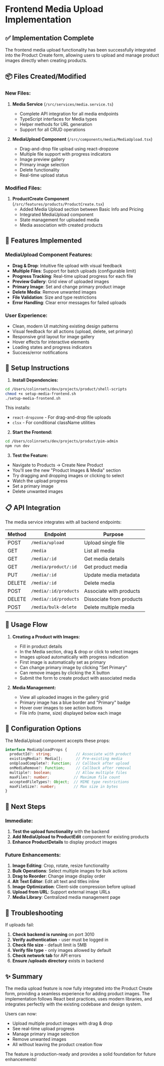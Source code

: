 # Frontend Media Upload Implementation

## ✅ Implementation Complete

The frontend media upload functionality has been successfully integrated into the Product Create form, allowing users to upload and manage product images directly when creating products.

## 📦 Files Created/Modified

### New Files:
1. **Media Service** (`/src/services/media.service.ts`)
   - Complete API integration for all media endpoints
   - TypeScript interfaces for Media types
   - Helper methods for URL generation
   - Support for all CRUD operations

2. **MediaUpload Component** (`/src/components/media/MediaUpload.tsx`)
   - Drag-and-drop file upload using react-dropzone
   - Multiple file support with progress indicators
   - Image preview gallery
   - Primary image selection
   - Delete functionality
   - Real-time upload status

### Modified Files:
1. **ProductCreate Component** (`/src/features/products/ProductCreate.tsx`)
   - Added Media Upload section between Basic Info and Pricing
   - Integrated MediaUpload component
   - State management for uploaded media
   - Media association with created products

## 🎨 Features Implemented

### MediaUpload Component Features:
- **Drag & Drop**: Intuitive file upload with visual feedback
- **Multiple Files**: Support for batch uploads (configurable limit)
- **Progress Tracking**: Real-time upload progress for each file
- **Preview Gallery**: Grid view of uploaded images
- **Primary Image**: Set and change primary product image
- **Delete Media**: Remove unwanted images
- **File Validation**: Size and type restrictions
- **Error Handling**: Clear error messages for failed uploads

### User Experience:
- Clean, modern UI matching existing design patterns
- Visual feedback for all actions (upload, delete, set primary)
- Responsive grid layout for image gallery
- Hover effects for interactive elements
- Loading states and progress indicators
- Success/error notifications

## 🚀 Setup Instructions

1. **Install Dependencies:**
```bash
cd /Users/colinroets/dev/projects/product/shell-scripts
chmod +x setup-media-frontend.sh
./setup-media-frontend.sh
```

This installs:
- `react-dropzone` - For drag-and-drop file uploads
- `clsx` - For conditional className utilities

2. **Start the Frontend:**
```bash
cd /Users/colinroets/dev/projects/product/pim-admin
npm run dev
```

3. **Test the Feature:**
- Navigate to Products → Create New Product
- You'll see the new "Product Images & Media" section
- Try dragging and dropping images or clicking to select
- Watch the upload progress
- Set a primary image
- Delete unwanted images

## 📋 API Integration

The media service integrates with all backend endpoints:

| Method | Endpoint | Purpose |
|--------|----------|---------|
| POST | `/media/upload` | Upload single file |
| GET | `/media` | List all media |
| GET | `/media/:id` | Get media details |
| GET | `/media/product/:id` | Get product media |
| PUT | `/media/:id` | Update media metadata |
| DELETE | `/media/:id` | Delete media |
| POST | `/media/:id/products` | Associate with products |
| DELETE | `/media/:id/products` | Dissociate from products |
| POST | `/media/bulk-delete` | Delete multiple media |

## 🎯 Usage Flow

1. **Creating a Product with Images:**
   - Fill in product details
   - In the Media section, drag & drop or click to select images
   - Images upload automatically with progress indication
   - First image is automatically set as primary
   - Can change primary image by clicking "Set Primary"
   - Can remove images by clicking the X button
   - Submit the form to create product with associated media

2. **Media Management:**
   - View all uploaded images in the gallery grid
   - Primary image has a blue border and "Primary" badge
   - Hover over images to see action buttons
   - File info (name, size) displayed below each image

## 🔧 Configuration Options

The MediaUpload component accepts these props:

```typescript
interface MediaUploadProps {
  productId?: string;           // Associate with product
  existingMedia?: Media[];      // Pre-existing media
  onUploadComplete?: Function;  // Callback after upload
  onMediaRemove?: Function;     // Callback after removal
  multiple?: boolean;           // Allow multiple files
  maxFiles?: number;           // Maximum file count
  acceptedFileTypes?: Object;  // MIME type restrictions
  maxFileSize?: number;        // Max size in bytes
}
```

## 📝 Next Steps

### Immediate:
1. **Test the upload functionality** with the backend
2. **Add MediaUpload to ProductEdit** component for existing products
3. **Enhance ProductDetails** to display product images

### Future Enhancements:
1. **Image Editing**: Crop, rotate, resize functionality
2. **Bulk Operations**: Select multiple images for bulk actions
3. **Drag to Reorder**: Change image display order
4. **Alt Text Editor**: Edit alt text and titles inline
5. **Image Optimization**: Client-side compression before upload
6. **Upload from URL**: Support external image URLs
7. **Media Library**: Centralized media management page

## 🐛 Troubleshooting

If uploads fail:
1. **Check backend is running** on port 3010
2. **Verify authentication** - user must be logged in
3. **Check file size** - default limit is 5MB
4. **Verify file type** - only images allowed by default
5. **Check network tab** for API errors
6. **Ensure /uploads directory** exists in backend

## ✨ Summary

The media upload feature is now fully integrated into the Product Create form, providing a seamless experience for adding product images. The implementation follows React best practices, uses modern libraries, and integrates perfectly with the existing codebase and design system.

Users can now:
- Upload multiple product images with drag & drop
- See real-time upload progress
- Manage primary image selection
- Remove unwanted images
- All without leaving the product creation flow

The feature is production-ready and provides a solid foundation for future enhancements!
